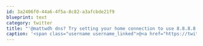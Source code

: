 ```yaml
---
id: 3a2406f0-44a6-4f5a-8c82-a3afcbde21f9
blueprint: text
category: twitter
title: "'@mattwdh dns? Try setting your home connection to use 8.8.8.8 (google dns)"
caption: '<span class="username username_linked">@<a href="https://twitter.com/mattwdh" title="Matt Helm">mattwdh</a></span> dns? Try setting your home connection to use 8.8.8.8 (google dns)'
---
```

